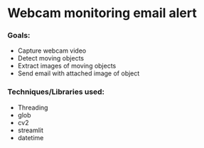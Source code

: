 # Webcam monitoring email alert

### Goals:
- Capture webcam video
- Detect moving objects
- Extract images of moving objects
- Send email with attached image of object

### Techniques/Libraries used: 
- Threading
- glob
- cv2
- streamlit 
- datetime

    